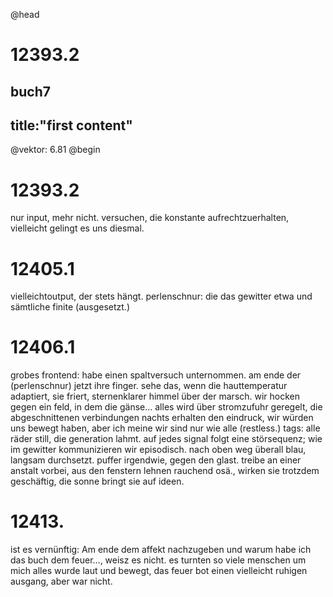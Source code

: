 @head
# 12393.2
## buch7
## title:"first content"
@vektor: 6.81
@begin
# 12393.2
nur input, mehr nicht. versuchen, die konstante aufrechtzuerhalten, vielleicht gelingt es uns diesmal.
# 12405.1
vielleichtoutput, der stets hängt. perlenschnur: die das gewitter etwa und sämtliche finite (ausgesetzt.)
# 12406.1
grobes frontend: habe einen spaltversuch unternommen. am ende der (perlenschnur) jetzt ihre finger. sehe das, wenn die hauttemperatur adaptiert, sie friert, sternenklarer himmel über der marsch. wir hocken gegen ein feld, in dem die gänse...
alles wird über stromzufuhr geregelt, die abgeschnittenen verbindungen nachts erhalten den eindruck, wir würden uns bewegt haben, aber ich meine wir sind nur wie alle (restless.)
tags: alle räder still, die generation lahmt. auf jedes signal folgt eine störsequenz; wie im gewitter kommunizieren wir episodisch. nach oben weg überall blau, langsam durchsetzt. puffer irgendwie, gegen den glast. treibe an einer anstalt vorbei, aus den fenstern lehnen rauchend osä., wirken sie trotzdem geschäftig, die sonne bringt sie auf ideen.
# 12413.
ist es vernünftig: Am ende dem affekt nachzugeben und warum habe ich das buch dem feuer…, weisz es nicht. es turnten so viele menschen um mich alles wurde laut und bewegt, das feuer bot einen vielleicht ruhigen ausgang, aber war nicht.